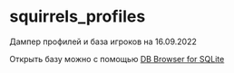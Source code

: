 # squirrels_profiles
Дампер профилей и база игроков на 16.09.2022

Открыть базу можно с помощью [DB Browser for SQLite](https://sqlitebrowser.org/dl/)